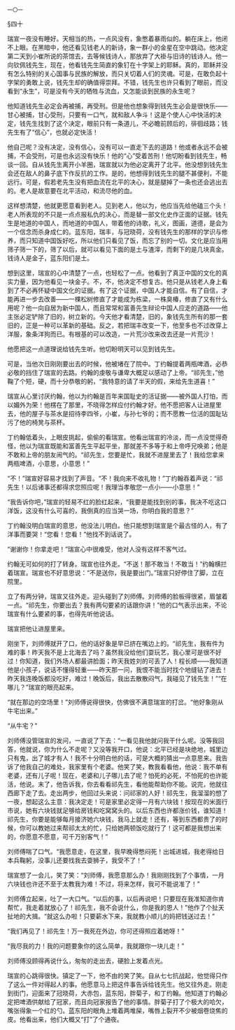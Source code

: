     一〇一 

   §四十

   瑞宣一夜没有睡好。天相当的热，一点风没有，象憋着暴雨似的。躺在床上，他闭不上眼。在黑暗中，他还看见钱老人的新诗，象一群小的金星在空中跳动。他决定第二天到小崔所说的茶馆去，去等候钱诗人，那放弃了大褂与旧诗的钱诗人。他一向钦佩钱先生，现在，他看钱先生简直的象钉在十字架上的耶稣。真的，耶稣并没有怎么特别的关心国事与民族的解放，而只关切着人们的灵魂。可是，在敢负起十字架的勇敢上说，钱先生却的确值得崇拜。不错，钱先生也许只看到了眼前，而没看到“永生”，可是没有今天的牺牲与流血，又怎能谈到民族的永生呢？

   他知道钱先生必定会再被捕，再受刑。但是他也想象得到钱先生必会是很快乐——甘心被捕，甘心受刑，只要有一口气，就和敌人争斗！这是个使人心中快活的决定，钱先生找到了这个决定，眼前只有一条道儿，不必瞻前顾后的，徘徊歧路；钱先生有了“信心”，也就必定快活！

   他自己呢？没有决定，没有信心，没有可以一直走下去的道路！他或者永远不会被捕，不会受刑，可是也永远没有快乐！他的“心”受着苦刑！他切盼看到钱先生，畅谈一回。自从钱先生离开小羊圈，瑞宣就以为他必定离开了北平。他没想到钱先生会还在敌人的鼻子底下作反抗的工作。是的，他想得到钱先生的腿不甚便利，不能远行。可是，假若老先生没有把血流在北平的决心，就是腿掉了一条也还会逃出去的。老人是故意要在北平活动，和流尽他的血。

   这样想清楚，他就更愿意看到老人。见到老人，他以为，他应当先给他磕三个头！老人所表现的不只是一点点报私仇的决心，而是替一部文化史作正面的证据。钱先生是地道的中国人，而地道的中国人，带着他的诗歌，礼义，图画，道德，是会为一个信念而杀身成仁的。蓝东阳，瑞丰，与冠晓荷，没有钱先生的那样的学识与修养，而只知道中国饭好吃，所以他们只看见了饭，而忘了别的一切。文化是应当用筛子筛一下的，筛了以后，就可以看见下面的是土与渣滓，而剩下的是几块真金。钱诗人是金子，蓝东阳们是土。

   想到这里，瑞宣的心中清楚了一点，也轻松了一点。他看到了真正中国的文化的真实力量，因为他看见一块金子。不，不，他决定不想复古。他只是从钱老人身上看到了不必再怀疑中国文化的证据。有了这个证据，中国人才能自信。有了自信，才能再进一步去改善——一棵松树修直了才能成为栋梁，一株臭椿，修直了又有什么用呢？他一向自居为新中国人，而且常常和富善先生辩论中国人应走的道路——他主张必定铲除了旧的，树立新的。今天他才看清楚，旧的，象钱先生所有的那一套旧的，正是一种可以革新的基础。反之，若把瑞丰改变一下，他至多也不过改穿上洋服，象条洋狗而已。有根基的可以改造，一片荒沙改来改去还是一片荒沙！

   他愿把这一点道理说给钱先生听。他切盼明天可以见到钱先生。

   可是，当他次日刚刚要出去的时候，他被堵在了院中。丁约翰提着两瓶啤酒，必恭必敬的挡住了瑞宣的去路。约翰的虔敬与谦卑大概足以感动了上帝。“祁先生，”他鞠了个短，硬，而十分恭敬的躬，“我特意的请了半天的假，来给先生道喜！”

   瑞宣从心里讨厌约翰，他以为约翰是百年来国耻史的活证据——被外国人打怕，而以媚外为荣！他楞在了那里，不晓得怎样应付约翰才好。他不愿把客人让进屋里去，他的屋子与茶水是招待李四爷，小崔，与孙七爷的；而不愿教一位活的国耻玷污了他的椅凳与茶杯。

   丁约翰低着头，上眼皮挑起，偷偷的看瑞宣。他看出瑞宣的冷淡，而一点没觉得奇怪，他以为瑞宣既能和富善先生平起平坐，那就差不多等于和上帝呼兄唤弟；他是不敢和上帝的朋友闹气的。“祁先生，您要是忙，我就不进屋里去了！我给您拿来两瓶啤酒，小意思，小意思！”

   “不！”瑞宣好容易才找到了声音。“不！我向来不收礼物！”丁约翰吞着声说：“祁先生！以后诸事还都得求您照应呢！我理当孝敬您一点小——小意思！”

   “我告诉你吧，”瑞宣的轻易不红的脸红起来，“我要是能找到别的事，我决不吃这口洋饭，这没有什么可喜的，我倒真的应当哭一场，你明白我的意思？”

   丁约翰没明白瑞宣的意思，他没法儿明白。他只能想到瑞宣是个最古怪的人，有了洋事而要哭！“您看！您看！”他找不到话说了。

   “谢谢你！你拿走吧！”瑞宣心中很难受，他对人没有这样不客气过。

   约翰无可如何的打了转身。瑞宣也往外走。“不送！那不敢当！不敢当！”约翰横拦着瑞宣。瑞宣也不好意思说：“不是送你，我是要出门。”瑞宣只好停住了脚，立在院里。

   立了有两分钟，瑞宣又往外走。迎头碰到了刘师傅。刘师傅的脸板得很紧，眉皱着一点。“祁先生，你要出去？我有两句要紧的话跟你讲！”他的口气表示出来，不论瑞宣有什么要紧的事，也得先听他说话。

   瑞宣把他让进屋里来。

   刚坐下，刘师傅就开了口，他的话好象是早已挤在嘴边上的。“祁先生，我有件为难的事！昨天我不是上北海去了吗？虽然我没给他们耍玩艺，我心里可是很不好过！你知道，我们外场人都最讲脸面；昨天我姓刘的可丢了人！程长顺——我知道他是小孩子，说话不懂得轻重——昨天那一问，我恨不能当时找个地缝钻了进去！昨天我连晚饭都没吃好，难过！晚饭后，我出去散散闷气，我碰见了钱先生！”“在哪儿？”瑞宣的眼亮起来。

   “就在那边的空场里！”刘师傅说得很快，仿佛很不满意瑞宣的打岔。“他好象刚从牛宅出来。”

   “从牛宅？”

   刘师傅没管瑞宣的发问，一直说了下去：“一看见我他就问我干什么呢。没等我回答，他就说，你为什么不走呢？又没等我开口，他说：北平已经是块绝地，城里边只有鬼，出了城才有人！我不十分明白他的话，可是大概的猜出一点意思来。我告诉了他我自己的难处，我家里有个老婆。他笑了笑，教我看看他，他说：我不单有老婆，还有儿子呢！现在，老婆和儿子哪儿去了呢？怕死的必死，不怕死的也许能活，他说。末了，他告诉我，你去看看祁先生，看他能帮助你不能。说完，他就往西廊下走了去。走出两步，他回过头来说：问祁家的人好！祁先生，我溜溜的想了一夜，想起这么主意：我决定走！可是家里必定得一月有六块钱！按现在的米面行市说，她有六块钱就足够给房钱和吃窝窝头的。以后东西也许都涨价钱，谁知道！祁先生，你要是能够每月接济她六块钱，我马上就走！还有，等到东西都贵了的时候，你可以教她过来帮祁太太的忙，只给她两顿饭吃就行了！这可都是我想出来的，你愿意不愿意，可千万别客气！”

   刘师傅喘了口气。“我愿意走，在这里，我早晚得憋闷死！出城进城，我老得给日本兵鞠躬，没事儿还要找我去耍狮子，我受不了！”

   瑞宣想了一会儿，笑了笑：“刘师傅，我愿意那么办！我刚刚找到了个事情，一月六块钱也许还不至于太教我为难！不过，将来怎样，我可不能说准了！”

   刘师傅立起来，吐了一大口气。“以后的事，以后再说吧！只要现在我准知道你肯帮忙，我走着就放心了！祁先生，我不会说什么，你是我的恩人！”他作了个扯天扯地的大揖。“就这么办啦！只要薪水下来，我就教小顺儿的妈把钱送过去！”

   “我们再见了！祁先生！万一我死在外边，你可还得照应着她呀！”

   “我尽我的力！我的问题要象你的这么简单，我就跟你一块儿走！”

   刘师傅没顾得再说什么，匆匆的走出去，硬脸上发着点光。

   瑞宣的心跳得很快。镇定了一下，他不由的笑了笑。自从七七抗战起，他觉得只作了这么一件对得起人的事。他愿意马上把这件事告诉给钱先生。他又往外走。刚走到街门，迎面来了冠晓荷，大赤包，蓝东阳，胖菊子，和丁约翰。他知道丁约翰必定把啤酒供献给了冠家，而且向冠家报告了他的事情。胖菊子打了个极大的哈欠，嘴张得象一个红的勺。蓝东阳的眼角上堆着两堆屎，嘴唇上裂开不少被烟卷烧焦的皮。他看出来，他们大概又“打”了个通夜。


